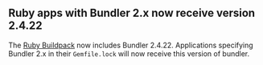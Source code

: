 ## Ruby apps with Bundler 2.x now receive version 2.4.22

The [Ruby Buildpack](https://devcenter.heroku.com/articles/ruby-support#libraries) now includes Bundler 2.4.22. Applications specifying Bundler 2.x in their `Gemfile.lock` will now receive this version of bundler.
